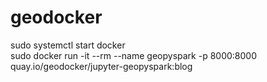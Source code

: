 # geodocker

sudo systemctl start docker<br/>
sudo docker run -it --rm --name geopyspark -p 8000:8000 quay.io/geodocker/jupyter-geopyspark:blog
